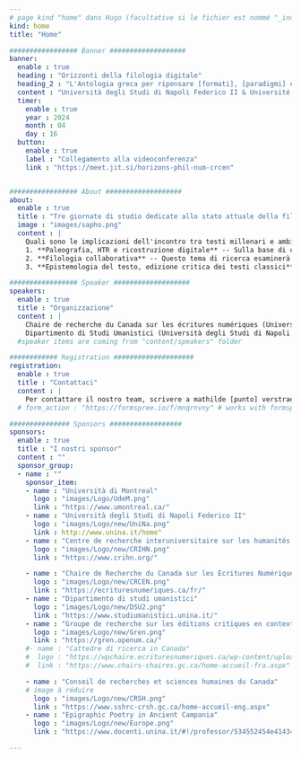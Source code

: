 ```yaml
---
# page kind "home" dans Hugo (facultative si le fichier est nommé "_index.md")
kind: home
title: "Home"

################# Banner ###################
banner:
  enable : true
  heading : "Orizzonti della filologia digitale"
  heading_2 : "L'Antologia greca per ripensare [formati], [paradigmi] e [collaborazione]"
  content : "Università degli Studi di Napoli Federico II & Université de Montréal, 16-18 Aprile 2024"
  timer:
    enable : true
    year : 2024
    month : 04
    day : 16
  button:
    enable : true
    label : "Collegamento alla videoconferenza"
    link : "https://meet.jit.si/horizons-phil-num-crcen"


################# About ###################
about:
  enable : true
  title : "Tre giornate di studio dedicate allo stato attuale della filologia nell'era digitale, a partire dall'*Antologia greca*"
  image : "images/sapho.png"
  content : | 
    Quali sono le implicazioni dell'incontro tra testi millenari e ambienti digitali complessi? Come gestire i dati generati dai progetti di Digital Classics? Come strutturarli per renderli accessibili, valorizzarli e riutilizzarli? Queste domande sono al centro delle tre giornate di studio intitolate "Orizzonti della filologia digitale. L'*Antologia greca* per ripensare formati, paradigmi e collaborazione" (16-18 aprile 2024, Università degli Studi di Napoli Federico II & Université de Montréal). L'obiettivo di questo evento è quello di avviare riflessioni e discussioni sui fondamenti epistemologici dei progetti di pubblicazione o studio dei testi classici nell'era digitale, con particolare riferimento alla scelta e all'uso di strumenti specifici, all'implementazione della collaborazione, alla gestione dei dati, ecc. Questo incontro si concentrerà sul caso studio dell'*Antologia greca*, consentendo di trarre profitto dalla piattaforma e dai dati del [progetto di edizione digitale e collaborativa dell'*Antologia greca*](https://anthologiagraeca.org), sviluppato presso la Canada Research Chair on Digital Textualities dal 2014. Ogni giornata sarà dedicata a una delle tre tematiche al centro dell'evento; le mattine saranno dedicate alle conferenze e i pomeriggi a *workshop* pratici che permetteranno di esplorare concretamente i concetti discussi e di applicare alcune delle metodologie presentate. 
    1. **Paleografia, HTR e ricostruzione digitale** -- Sulla base di casi di studio che utilizzano il riconoscimento della scrittura manoscritta (HTR), la ricostruzione digitale e varie applicazioni di intelligenza artificiale, questo tema di ricerca analizzerà le varie metodologie e i possibili utilizzi dei recenti progressi tecnici, i quali offrono nuove prospettive per la conservazione e la comprensione del patrimonio classico.
    2. **Filologia collaborativa** -- Questo tema di ricerca esaminerà in modo più approfondito le questioni epistemologiche sollevate dai progetti collaborativi nel campo delle scienze umane digitali. Metterà in evidenza le collaborazioni interdisciplinari analizzando come esse plasmano la nostra comprensione dei testi antichi nell'era digitale. Esaminando le dinamiche di collaborazione, questo asse di ricerca esplorerà come gli approcci plurali arricchiscono la ricerca, aprendo nuove prospettive e metodologie di approccio e interpretazione delle fonti antiche. 
    3. **Epistemologia del testo, edizione critica dei testi classici** -- Questo tema di ricerca esaminerà in modo più approfondito le questioni epistemologiche sollevate dalle scelte tecniche di edizione di testi classici. Con particolare attenzione all'edizione critica, si esplorerà l'influenza di queste scelte metodologiche sulla nostra comprensione e interpretazione dei testi antichi. Si esaminerà inoltre l'impatto delle decisioni editoriali sulla trasmissione, la conservazione e la diffusione dei testi antichi. 

################# Speaker ###################
speakers:
  enable : true
  title : "Organizzazione"
  content : |
    Chaire de recherche du Canada sur les écritures numériques (Università di Montréal)  
    Dipartimento di Studi Umanistici (Università degli Studi di Napoli Federico II)"
  #speaker items are coming from "content/speakers" folder

############ Registration ####################
registration:
  enable : true
  title : "Contattaci"
  content : |
    Per contattare il nostro team, scrivere a mathilde [punto] verstraete [chiocciola] umontral [punto] ca
  # form_action : "https://formspree.io/f/mnqrnvny" # works with formspree.io

############### Sponsors ##################
sponsors:
  enable : true
  title : "I nostri sponsor"
  content : ""
  sponsor_group:
  - name : ""
    sponsor_item:
    - name : "Università di Montreal" 
      logo : "images/Logo/UdeM.png" 
      link : "https://www.umontreal.ca/"
    - name : "Università degli Studi di Napoli Federico II" 
      logo : "images/Logo/new/UniNa.png" 
      link : http://www.unina.it/home"
    - name : "Centre de recherche interuniversitaire sur les humanités numériques"
      logo : "images/Logo/new/CRIHN.png"
      link : "https://www.crihn.org/"

    - name : "Chaire de Recherche du Canada sur les Écritures Numériques"
      logo : "images/Logo/new/CRCEN.png"
      link : "https://ecrituresnumeriques.ca/fr/"
    - name : "Dipartimento di studi umanistici" 
      logo : "images/Logo/new/DSU2.png" 
      link : "https://www.studiumanistici.unina.it/"
    - name : "Groupe de recherche sur les éditions critiques en contexte numérique"
      logo : "images/Logo/new/Gren.png"
      link : "https://gren.openum.ca/"
    #- name : "Cattedre di ricerca in Canada"
    #  logo : "https://wpchaire.ecrituresnumeriques.ca/wp-content/uploads/2018/07/Chaire-canada-768x358.png"
    #  link : "https://www.chairs-chaires.gc.ca/home-accueil-fra.aspx"

    - name : "Conseil de recherches et sciences humaines du Canada"
    # image à réduire
      logo : "images/Logo/new/CRSH.png"
      link : "https://www.sshrc-crsh.gc.ca/home-accueil-eng.aspx"
    - name : "Epigraphic Poetry in Ancient Campania" 
      logo : "images/Logo/new/Europe.png"
      link : "https://www.docenti.unina.it/#!/professor/534552454e4143414e4e4156414c45434e4e53524e38324d36334638333956/attivita_ricerca"

---
```

